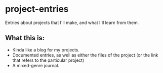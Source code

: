 # project-entries
Entries about projects that I'll make, and what I'll learn from them.

## What this is:
* Kinda like a blog for my projects.
* Documented entries, as well as either the files of the project (or the link that refers to the particular project)
* A mixed-genre journal.

